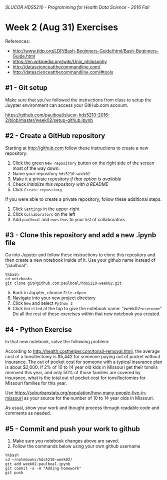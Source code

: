 _SLUCOR HDS5210 - Programming for Health Data Science - 2016 Fall_

Week 2 (Aug 31) Exercises
===
References:
* http://www.tldp.org/LDP/Bash-Beginners-Guide/html/Bash-Beginners-Guide.html
* https://en.wikipedia.org/wiki/Unix_philosophy
* http://datascienceatthecommandline.com/
* http://datascienceatthecommandline.com/#tools

#1 - Git setup
---
Make sure that you've followed the instructions from class to setup the Juypter environment can access your GitHub.com account.

https://github.com/paulboal/slucor-hds5210-2016-2/blob/master/week02/setup-github.ipynb

#2 - Create a GitHub repository
---

Starting at http://github.com follow these instructions to create a new repository:

1. Click the green `New repository` button on the right side of the screen most of the way down.
2. Name your repository `hds5210-week02`
3. Make it a private repository _if that option is available_
4. Check _Initialize this repository with a README_
5. Click `Create repository`

If you were able to create a private repository, follow these additional steps.
1. Click `Settings` in the upper-right
2. Click `Collaborators` on the left
3. Add `paulboal` and `ewesthus` to your list of collaborators

#3 - Clone this repository and add a new .ipynb file
---
Go into Jupyter and follow these instructions to clone this repository and then create a new notebook inside of it.  Use your github name instead of "paulboal".

```
%%bash
cd notebooks
git clone git@github.com:paulboal/hds5210-week02.git
```

5. Back in Jupyter, choose `File->Open`
6. Navigate into your new project directory
7. Click `New` and select `Python 3`
8. Click `Untitled` at the top to give the notebook name: "week02-`username`"
Do all the rest of these exercises within that new notebook you created.

#4 - Python Exercise
---
In that new notebook, solve the following problem:

According to http://health.costhelper.com/tonsil-removal.html, the average cost of a tonsillectomy is $5,442 for someone paying out of pocket without insurance.  The out of pocket cost for someone with a typical insurance plan is about $2,000.  If 2% of 10 to 14 year old kids in Missouri get their tonsils removed this year, and only 50% of those families are covered by insurance, what is the total out of pocket cost for tonsillectomies for Missouri families for this year.  

Use https://suburbanstats.org/population/how-many-people-live-in-missouri as your source for the number of 10 to 14 year olds in Missouri.

As usual, show your work and thought process through readable code and comments as needed.

#5 - Commit and push your work to github
---

1. Make sure you notebook changes above are saved.
2. Follow the commands below using your own github username
```
%%bash
cd ~/notebooks/hds5210-week02/
git add week02-paulboal.ipynb
git commit -a -m "Adding homework"
git push
```
